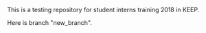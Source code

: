 This is a testing repository for student interns training 2018 in KEEP.

Here is branch "new_branch".

